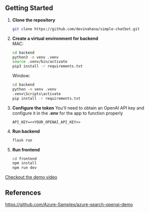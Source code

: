 ## Getting Started

1. **Clone the repository**
    ```bash
    git clone https://github.com/devinahana/simple-chatbot.git
    ```
2. **Create a virtual environment for backend**<br>
    MAC:
    ```bash
    cd backend
    python3 -m venv .venv
    source .venv/bin/activate
    pip3 install -r requirements.txt
    ```

    Window:
     ```cmd
    cd backend
    python -m venv .venv
    .venv\Scripts\activate
    pip install -r requirements.txt
    ```

3.  **Configure the token**
    You'll need to obtain an OpenAI API key and configure it in the **.env** for the app to function properly
    ```properties
    API_KEY=<<YOUR_OPENAI_API_KEY>>
    ```

4. **Run backend**
    ```bash
    flask run
    ```

5. **Run frontend**
    ```bash
    cd frontend
    npm install
    npm run dev
    ```

[Checkout the demo video](https://drive.google.com/file/d/1BK4CQRK5rxXvGMft_E2AaStGnc9JWMp_/view?usp=sharing)

## References
https://github.com/Azure-Samples/azure-search-openai-demo
